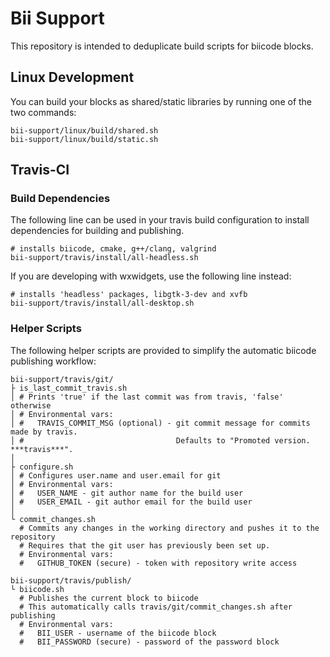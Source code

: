# Bii Support

This repository is intended to deduplicate build scripts for biicode blocks.

## Linux Development

You can build your blocks as shared/static libraries by running one of the two commands:

	bii-support/linux/build/shared.sh
	bii-support/linux/build/static.sh

## Travis-CI

### Build Dependencies

The following line can be used in your travis build configuration to install dependencies for building and publishing.

	# installs biicode, cmake, g++/clang, valgrind
	bii-support/travis/install/all-headless.sh

If you are developing with wxwidgets, use the following line instead:

	# installs 'headless' packages, libgtk-3-dev and xvfb
	bii-support/travis/install/all-desktop.sh

### Helper Scripts

The following helper scripts are provided to simplify the automatic biicode publishing workflow:

	bii-support/travis/git/
	├ is_last_commit_travis.sh
	│ # Prints 'true' if the last commit was from travis, 'false' otherwise
	│ # Environmental vars:
	│ #   TRAVIS_COMMIT_MSG (optional) - git commit message for commits made by travis.
	│ #                                  Defaults to "Promoted version. ***travis***".
	│
	├ configure.sh
	│ # Configures user.name and user.email for git
	│ # Environmental vars:
	│ #   USER_NAME - git author name for the build user
	│ #   USER_EMAIL - git author email for the build user
	│
	└ commit_changes.sh
	  # Commits any changes in the working directory and pushes it to the repository
	  # Requires that the git user has previously been set up.
	  # Environmental vars:
	  #   GITHUB_TOKEN (secure) - token with repository write access

	bii-support/travis/publish/
	└ biicode.sh
	  # Publishes the current block to biicode
	  # This automatically calls travis/git/commit_changes.sh after publishing
	  # Environmental vars:
	  #   BII_USER - username of the biicode block
	  #   BII_PASSWORD (secure) - password of the password block
